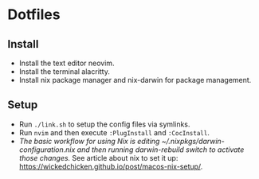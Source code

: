 # Dotfiles

## Install

- Install the text editor neovim.
- Install the terminal alacritty.
- Install nix package manager and nix-darwin for package management.

## Setup

- Run `./link.sh` to setup the config files via symlinks.
- Run `nvim` and then execute `:PlugInstall` and `:CocInstall`.
- _The basic workflow for using Nix is editing ~/.nixpkgs/darwin-configuration.nix and then running darwin-rebuild switch to activate those changes._ See article about nix to set it up: https://wickedchicken.github.io/post/macos-nix-setup/.
